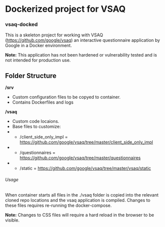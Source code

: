# Dockerized project for VSAQ
### vsaq-docked

This is a skeleton project for working with VSAQ (https://github.com/google/vsaq) an interactive questionnaire application by Google in a Docker environment.

**Note:** This application has not been hardened or vulnerability tested and is not intended for production use.

## Folder Structure
**/srv**
- Custom configuration files to be copyed to container. 
- Contains Dockerfiles and logs

**/vsaq**
- Custom code locaions.
- Base files to customize:
- - /client_side_only_impl = https://github.com/google/vsaq/tree/master/client_side_only_impl
- - /questionnaires = https://github.com/google/vsaq/tree/master/questionnaires
- - /static = https://github.com/google/vsaq/tree/master/vsaq/static

###### Usage
When container starts all files in the ./vsaq folder is copied into the relevant cloned repo locations and the vsaq application is compiled. Changes to these files requires re-running the docker-compose.

**Note:** Changes to CSS files will require a hard reload in the browser to be visible.
